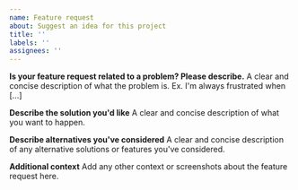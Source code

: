 ```yaml
---
name: Feature request
about: Suggest an idea for this project
title: ''
labels: ''
assignees: ''
---
```


**Is your feature request related to a problem? Please describe.** A
clear and concise description of what the problem is. Ex. I'm always
frustrated when [...]

**Describe the solution you'd like** A clear and concise description
of what you want to happen.

**Describe alternatives you've considered** A clear and concise
description of any alternative solutions or features you've
considered.

**Additional context** Add any other context or screenshots about the
feature request here.
